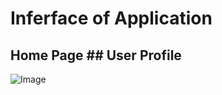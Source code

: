 # Inferface of Application


## Home Page                           ## User Profile
![Image](https://github.com/user-attachments/assets/f7057426-837c-4b71-8391-6aa03c9a4c08)
